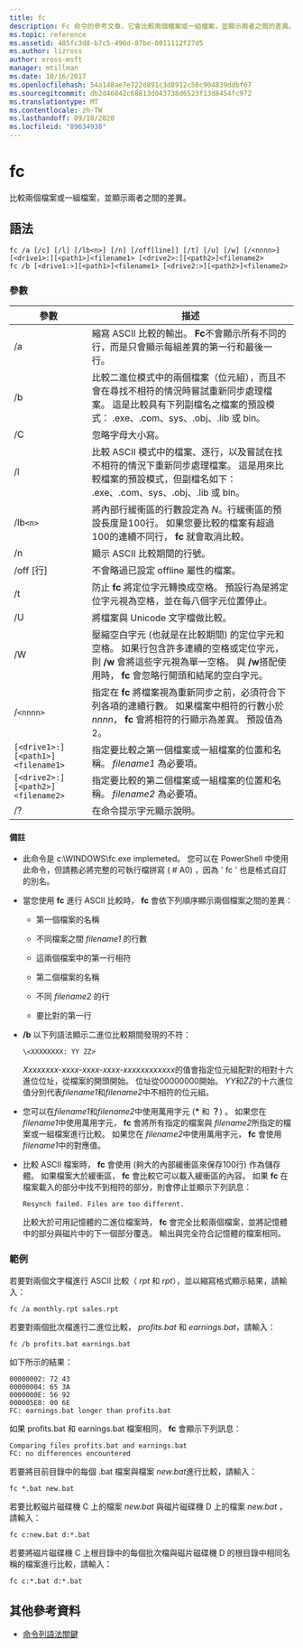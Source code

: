 ```yaml
---
title: fc
description: Fc 命令的參考文章，它會比較兩個檔案或一組檔案，並顯示兩者之間的差異。
ms.topic: reference
ms.assetid: 485fc3d8-b7c5-496d-87be-0011112f27d5
ms.author: lizross
author: eross-msft
manager: mtillman
ms.date: 10/16/2017
ms.openlocfilehash: 54a148ae7e722d891c3d8912c50c904839ddbf67
ms.sourcegitcommit: db2d46842c68813d043738d6523f13d8454fc972
ms.translationtype: MT
ms.contentlocale: zh-TW
ms.lasthandoff: 09/10/2020
ms.locfileid: "89634938"
---
```

# <a name="fc"></a>fc

比較兩個檔案或一組檔案，並顯示兩者之間的差異。

## <a name="syntax"></a>語法

```
fc /a [/c] [/l] [/lb<n>] [/n] [/off[line]] [/t] [/u] [/w] [/<nnnn>] [<drive1>:][<path1>]<filename1> [<drive2>:][<path2>]<filename2>
fc /b [<drive1:>][<path1>]<filename1> [<drive2:>][<path2>]<filename2>
```

### <a name="parameters"></a>參數

| 參數 | 描述 |
| --------- | ----------- |
| /a | 縮寫 ASCII 比較的輸出。 **Fc**不會顯示所有不同的行，而是只會顯示每組差異的第一行和最後一行。 |
| /b | 比較二進位模式中的兩個檔案（位元組），而且不會在尋找不相符的情況時嘗試重新同步處理檔案。 這是比較具有下列副檔名之檔案的預設模式： .exe、.com、sys、.obj、.lib 或 bin。 |
| /C | 忽略字母大小寫。 |
| /l | 比較 ASCII 模式中的檔案、逐行，以及嘗試在找不相符的情況下重新同步處理檔案。 這是用來比較檔案的預設模式，但副檔名如下： .exe、.com、sys、.obj、.lib 或 bin。 |
| /lb`<n>` | 將內部行緩衝區的行數設定為 *N*。行緩衝區的預設長度是100行。 如果您要比較的檔案有超過100的連續不同行， **fc** 就會取消比較。 |
| /n | 顯示 ASCII 比較期間的行號。 |
| /off [行] | 不會略過已設定 offline 屬性的檔案。 |
| /t | 防止 **fc** 將定位字元轉換成空格。 預設行為是將定位字元視為空格，並在每八個字元位置停止。 |
| /U | 將檔案與 Unicode 文字檔做比較。 |
| /W | 壓縮空白字元 (也就是在比較期間) 的定位字元和空格。 如果行包含許多連續的空格或定位字元，則 **/w** 會將這些字元視為單一空格。 與 **/w**搭配使用時， **fc** 會忽略行開頭和結尾的空白字元。 |
| /`<nnnn>` | 指定在 **fc** 將檔案視為重新同步之前，必須符合下列各項的連續行數。 如果檔案中相符的行數小於 *nnnn*， **fc** 會將相符的行顯示為差異。 預設值為 2。 |
| `[<drive1>:][<path1>]<filename1>` | 指定要比較之第一個檔案或一組檔案的位置和名稱。 *filename1* 為必要項。 |
| `[<drive2>:][<path2>]<filename2>` | 指定要比較的第二個檔案或一組檔案的位置和名稱。 *filename2* 為必要項。 |
| /? | 在命令提示字元顯示說明。 |

#### <a name="remarks"></a>備註

- 此命令是 c:\WINDOWS\fc.exe implemeted。 您可以在 PowerShell 中使用此命令，但請務必將完整的可執行檔拼寫 ( # A0) ，因為 ' fc ' 也是格式自訂的別名。

- 當您使用 **fc** 進行 ASCII 比較時， **fc** 會依下列順序顯示兩個檔案之間的差異：

  - 第一個檔案的名稱

  - 不同檔案之間 *filename1* 的行數

  - 這兩個檔案中的第一行相符

  - 第二個檔案的名稱

  - 不同 *filename2* 的行

  - 要比對的第一行

- **/b** 以下列語法顯示二進位比較期間發現的不符：

    `\<XXXXXXXX: YY ZZ>`

    *Xxxxxxxx-xxxx-xxxx-xxxx-xxxxxxxxxxxx*的值會指定位元組配對的相對十六進位位址，從檔案的開頭開始。 位址從00000000開始。 *YY*和*ZZ*的十六進位值分別代表*filename1*和*filename2*中不相符的位元組。

- 您可以在*filename1*和*filename2*中使用萬用字元 (**&#42;** 和 **？**) 。 如果您在 *filename1*中使用萬用字元， **fc** 會將所有指定的檔案與 *filename2*所指定的檔案或一組檔案進行比較。 如果您在 *filename2*中使用萬用字元， **fc** 會使用 *filename1*中的對應值。

- 比較 ASCII 檔案時， **fc** 會使用 (夠大的內部緩衝區來保存100行) 作為儲存體。 如果檔案大於緩衝區， **fc** 會比較它可以載入緩衝區的內容。 如果 **fc** 在檔案載入的部分中找不到相符的部分，則會停止並顯示下列訊息：

    `Resynch failed. Files are too different.`

    比較大於可用記憶體的二進位檔案時， **fc** 會完全比較兩個檔案，並將記憶體中的部分與磁片中的下一個部分覆迭。 輸出與完全符合記憶體的檔案相同。

### <a name="examples"></a>範例

若要對兩個文字檔進行 ASCII 比較（ *rpt* 和 *rpt*），並以縮寫格式顯示結果，請輸入：

```
fc /a monthly.rpt sales.rpt
```

若要對兩個批次檔進行二進位比較， *profits.bat* 和 *earnings.bat*，請輸入：

```
fc /b profits.bat earnings.bat
```

如下所示的結果：

```
00000002: 72 43
00000004: 65 3A
0000000E: 56 92
000005E8: 00 6E
FC: earnings.bat longer than profits.bat
```

如果 profits.bat 和 earnings.bat 檔案相同， **fc** 會顯示下列訊息：

```
Comparing files profits.bat and earnings.bat
FC: no differences encountered
```

若要將目前目錄中的每個 .bat 檔案與檔案 *new.bat*進行比較，請輸入：

```
fc *.bat new.bat
```

若要比較磁片磁碟機 C 上的檔案 *new.bat* 與磁片磁碟機 D 上的檔案 *new.bat* ，請輸入：

```
fc c:new.bat d:*.bat
```

若要將磁片磁碟機 C 上根目錄中的每個批次檔與磁片磁碟機 D 的根目錄中相同名稱的檔案進行比較，請輸入：

```
fc c:*.bat d:*.bat
```

## <a name="additional-references"></a>其他參考資料

- [命令列語法關鍵](command-line-syntax-key.md)
